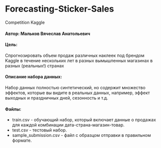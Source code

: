 # Forecasting-Sticker-Sales
Competition Kaggle

#### Автор: Мальков Вячеслав Анатольевич

#### Цель: 
Спрогнозировать объем продаж различных наклеек под брендом Kaggle в течение нескольких лет в разных вымышленных магазинах в разных (реальных!) странах

#### Описание набора данных:
Набор данных полностью синтетический, но содержит множество эффектов, которые вы видите в реальных данных, например, эффект выходных и праздничных дней, сезонность и т.д.

#### Файлы:
- train.csv - обучающий набор, который включает данные о продажах для каждой комбинации дата-страна-магазин-товар.
- test.csv - тестовый набор.
- sample_submission.csv - файл с образцом отправки в правильном формате.
